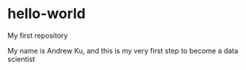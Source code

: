 # hello-world
My first repository 

My name is Andrew Ku, and this is my very first step to become a data scientist 

